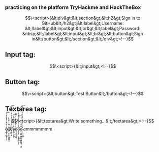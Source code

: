 ### practicing on the platform TryHackme and HackTheBox
$$\<script>{&lt;div&gt;&lt;section&gt;&lt;h2&gt;Sign in to GitHub&lt;/h2&gt;&lt;label&gt;Username: &lt;/label&gt;&lt;input&gt;&lt;br&gt;&lt;label&gt;Password: &nbsp;&lt;/label&gt;&lt;input&gt;&lt;br&gt;&lt;button&gt;Sign in&lt;/button&gt;&lt;/section&gt;&lt;/div&gt;<!--}$$
## Input tag:
$$\<script>{&lt;input&gt;<!--}$$
## Button tag:
$$\<script>{&lt;button&gt;Test Button&lt;/button&gt;<!--}$$
## Textarea tag:
$$\<script>{&lt;textarea&gt;Write something...&lt;/textarea&gt;<!--}$$
ȇ̴̸̱̞̲͕̙̻̫̥̘͉̟ͮ̍͌ͫͭ̔̂̌̒̒̈́͝ͅe̸̵̥̤͕͈̯͙͉̻̪͇͖͆͑̿͗̇͑̆ͪ̽ͅe̛̹̹͇̮͕̼ͧͫ̓ͤ̔̍̂̀̔ͧ̆ͨ̀ͥͪ̉̊ͫ͡ȩ̶̪̥̖̺̖̲͉ͬ̄ͨ͑ͪͬ̊ͣ͊̔́͠e̵̖̟̜͍̱̥̲̻̦ͪ̽̀͌̆̾͑ͮ̇͛ͣ͒̄e̵̷̡̦̖̟͉̱̝̭̪͙̰̦͕̬͎͆͒͒ͭ̋̒̾͐̋̂̑ͧ͋͊̑̆̿͢ͅe̶̵̛̹̬͖̦̻͖̱̰͚̜̺̳͚͍̣̠͙͚ͮ̄ͮ̄͗ͅ ̶̡̨̖̟̭̫̲͎̉́͑ͦ͒̍͂̄͛͆̐̆͋͛͋͗̅̈́̏͝emmmmmmm
